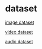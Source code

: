 # dataset

[image dataset](https://github.com/shaoxq/dataset/tree/master/image)

[video dataset](https://github.com/shaoxq/dataset/tree/master/video)

[audio dataset](https://github.com/shaoxq/dataset/tree/master/audio)

